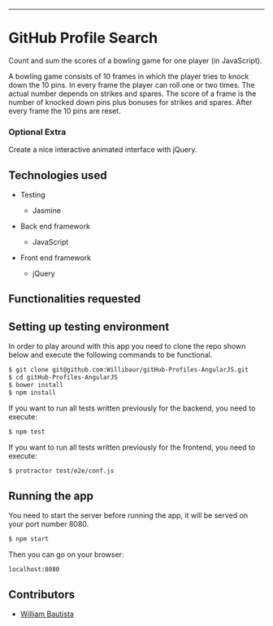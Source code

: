 

--------------------------------

GitHub Profile Search
=================

Count and sum the scores of a bowling game for one player (in JavaScript).

A bowling game consists of 10 frames in which the player tries to knock down the 10 pins. In every frame the player can roll one or two times. The actual number depends on strikes and spares. The score of a frame is the number of knocked down pins plus bonuses for strikes and spares. After every frame the 10 pins are reset.


### Optional Extra

Create a nice interactive animated interface with jQuery.



Technologies used
-----------------

  * Testing
    * Jasmine

  * Back end framework
    * JavaScript

  * Front end framework
    * jQuery


Functionalities requested
-------------------------



Setting up testing environment
------------------------------

In order to play around with this app you need to clone the repo shown below and
execute the following commands to be functional.

```sh
$ git clone git@github.com:Willibaur/gitHub-Profiles-AngularJS.git
$ cd gitHub-Profiles-AngularJS
$ bower install
$ npm install
```

If you want to run all tests written previously for the backend, you need to
execute:

```sh
$ npm test
```

If you want to run all tests written previously for the frontend, you need to
execute:

```sh
$ protractor test/e2e/conf.js
```

Running the app
---------------

You need to start the server before running the app, it will be served on your
port number 8080.

```sh
$ npm start
```

Then you can go on your browser:

`localhost:8080`


Contributors
------------

* [William Bautista](https://github.com/Willibaur)
